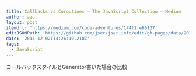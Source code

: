 ```yaml
---
title: Callbacks vs Coroutines — The JavaScript Collection — Medium
author: azu
layout: post
itemUrl: 'https://medium.com/code-adventures/174f1fe66127'
editJSONPath: 'https://github.com/jser/jser.info/edit/gh-pages/data/2013/12/index.json'
date: '2013-12-02T14:26:10.218Z'
tags:
  - JavaScript
---
```

コールバックスタイルとGenerator書いた場合の比較
